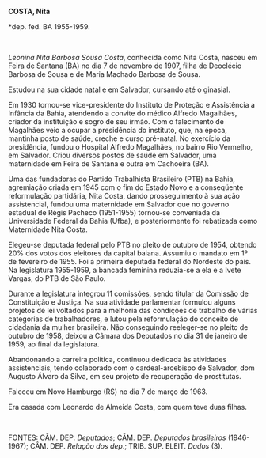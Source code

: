 **COSTA, Nita**

\*dep. fed. BA 1955-1959.

 

*Leonina Nita Barbosa Sousa Costa*, conhecida como Nita Costa, nasceu em
Feira de Santana (BA) no dia 7 de novembro de 1907, filha de Deoclécio
Barbosa de Sousa e de Maria Machado Barbosa de Sousa.

Estudou na sua cidade natal e em Salvador, cursando até o ginasial.

Em 1930 tornou-se vice-presidente do Instituto de Proteção e Assistência
a Infância da Bahia, atendendo a convite do médico Alfredo Magalhães,
criador da instituição e sogro de seu irmão. Com o falecimento de
Magalhães veio a ocupar a presidência do instituto, que, na época,
mantinha posto de saúde, creche e curso pré-natal. No exercício da
presidência, fundou o Hospital Alfredo Magalhães, no bairro Rio
Vermelho, em Salvador. Criou diversos postos de saúde em Salvador, uma
maternidade em Feira de Santana e outra em Cachoeira (BA).

Uma das fundadoras do Partido Trabalhista Brasileiro (PTB) na Bahia,
agremiação criada em 1945 com o fim do Estado Novo e a conseqüente
reformulação partidária, Nita Costa, dando prosseguimento à sua ação
assistencial, fundou uma maternidade em Salvador que no governo estadual
de Régis Pacheco (1951-1955) tornou-se conveniada da Universidade
Federal da Bahia (Ufba), e posteriormente foi rebatizada como
Maternidade Nita Costa.

Elegeu-se deputada federal pelo PTB no pleito de outubro de 1954,
obtendo 20% dos votos dos eleitores da capital baiana. Assumiu o mandato
em 1º de fevereiro de 1955. Foi a primeira deputada federal do Nordeste
do país. Na legislatura 1955-1959, a bancada feminina reduzia-se a ela e
a Ivete Vargas, do PTB de São Paulo.

Durante a legislatura integrou 11 comissões, sendo titular da Comissão
de Constituição e Justiça. Na sua atividade parlamentar formulou alguns
projetos de lei voltados para a melhoria das condições de trabalho de
várias categorias de trabalhadores, e lutou pela reformulação do
conceito de cidadania da mulher brasileira. Não conseguindo reeleger-se
no pleito de outubro de 1958, deixou a Câmara dos Deputados no dia 31 de
janeiro de 1959, ao final da legislatura.

Abandonando a carreira política, continuou dedicada às atividades
assistenciais, tendo colaborado com o cardeal-arcebispo de Salvador, dom
Augusto Álvaro da Silva, em seu projeto de recuperação de prostitutas.

Faleceu em Novo Hamburgo (RS) no dia 7 de março de 1963.

Era casada com Leonardo de Almeida Costa, com quem teve duas filhas.

 

FONTES: CÂM. DEP. *Deputados*; CÂM. DEP. *Deputados brasileiros*
(1946-1967); CÂM. DEP. *Relação dos dep*.; TRIB. SUP. ELEIT. *Dados*
(3).

 
